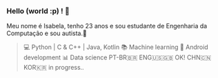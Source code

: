 ### Hello (world :p) ! 🌸

Meu nome é Isabela, tenho 23 anos e sou estudante de Engenharia da Computação e sou autista.🌼

> 💻 Python | C & C++ | Java, Kotlin
> 📚 Machine learning
> 📲 Android development
> 📊 Data science
>PT-BR🇧🇷 ENG🇺🇸🇬🇧 OK! CHN🇨🇳 KOR🇰🇷 in progress..



